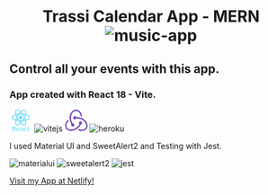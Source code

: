 <h1 align="center">Trassi Calendar App - MERN <img src="https://icons-for-free.com/iconfiles/png/512/calendar-131994967680358897.png" alt="music-app" width="40" height="40" /></h1>
<h2>Control all your events with this app.</h2>
<h3>App created with React 18 - Vite.</h3> 
<p>
<img src="https://raw.githubusercontent.com/devicons/devicon/master/icons/react/react-original-wordmark.svg" alt="react" width="40" height="40" /> 
<img src="https://vectorwiki.com/images/bjlcA__vitejs.svg" alt="vitejs" width="40" height="40" />
<img src="https://raw.githubusercontent.com/devicons/devicon/master/icons/redux/redux-original.svg" alt="redux" width="40" height="40" />
<img src="https://www.liblogo.com/img-logo/he246h2f2-heroku-logo-heroku-logo-transparent-png-stickpng.png" alt="heroku" width="40" height="40" />
</p>

I used Material UI and SweetAlert2 and Testing with Jest.
<p>
<img src="https://v4.material-ui.com/static/logo.png" alt="materialui" width="40" height="40" />
<img src="https://raw.githubusercontent.com/sweetalert2/sweetalert2/HEAD/assets/swal2-logo.png" alt="sweetalert2" height="40" />
<img src="https://www.vectorlogo.zone/logos/jestjsio/jestjsio-icon.svg" alt="jest" width="40" height="40" /> 

[Visit my App at Netlify!](https://mern-calendar-app-trassi.herokuapp.com/auth/login)


